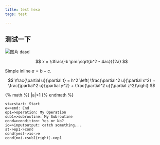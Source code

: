 ```yaml
---
title: test hexo
tags: test

---
```


## 测试一下
![图片](/images/test.jpg)
dasd

$$ x = \dfrac{-b \pm \sqrt{b^2 - 4ac}}{2a} $$

 Simple inline $a = b + c$.
 
 $$ \frac{\partial u}{\partial t}
= h^2 \left( \frac{\partial^2 u}{\partial x^2} +
\frac{\partial^2 u}{\partial y^2} +
\frac{\partial^2 u}{\partial z^2}\right) $$

{% math %} |a|<1 {% endmath %}

```flow
st=>start: Start
e=>end: End
op1=>operation: My Operation
sub1=>subroutine: My Subroutine
cond=>condition: Yes or No?
io=>inputoutput: catch something...
st->op1->cond
cond(yes)->io->e
cond(no)->sub1(right)->op1
```
